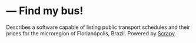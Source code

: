 # — Find my bus!

Describes a software capable of listing public transport schedules and their prices for the microregion of Florianópolis, Brazil. Powered by [Scrapy](http://scrapy.org/).
